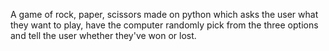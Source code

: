 A game of rock, paper, scissors made on python which asks the user what they want to play, have the computer randomly pick from the three options and tell the user whether they've won or lost.
